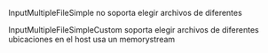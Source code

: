 

InputMultipleFileSimple
no soporta elegir archivos de diferentes

InputMultipleFileSimpleCustom
soporta elegir archivos de diferentes ubicaciones en el host
usa un memorystream